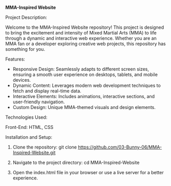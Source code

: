 **MMA-Inspired Website**

Project Description:

Welcome to the MMA-Inspired Website repository! This project is designed to bring the excitement and intensity of Mixed Martial Arts (MMA) to life through a dynamic and interactive web experience. Whether you are an MMA fan or a developer exploring creative web projects, this repository has something for you.

Features:

* Responsive Design: Seamlessly adapts to different screen sizes, ensuring a smooth user experience on desktops, tablets, and mobile devices.
* Dynamic Content: Leverages modern web development techniques to fetch and display real-time data.
* Interactive Elements: Includes animations, interactive sections, and user-friendly navigation.
* Custom Design: Unique MMA-themed visuals and design elements.

Technologies Used:

Front-End: HTML, CSS

Installation and Setup:

1. Clone the repository: git clone https://github.com/03-Bunny-06/MMA-Inspired-Website.git

2. Navigate to the project directory: cd MMA-Inspired-Website

3. Open the index.html file in your browser or use a live server for a better experience.
